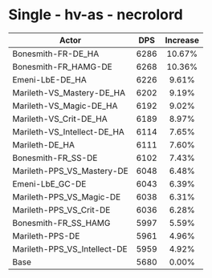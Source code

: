 # Single - hv-as - necrolord
| Actor | DPS | Increase |
|---|:---:|:---:|
|Bonesmith-FR-DE_HA|6286|10.67%|
|Bonesmith-FR_HAMG-DE|6268|10.36%|
|Emeni-LbE-DE_HA|6226|9.61%|
|Marileth-VS_Mastery-DE_HA|6202|9.19%|
|Marileth-VS_Magic-DE_HA|6192|9.02%|
|Marileth-VS_Crit-DE_HA|6189|8.97%|
|Marileth-VS_Intellect-DE_HA|6114|7.65%|
|Marileth-DE_HA|6111|7.60%|
|Bonesmith-FR_SS-DE|6102|7.43%|
|Marileth-PPS_VS_Mastery-DE|6048|6.48%|
|Emeni-LbE_GC-DE|6043|6.39%|
|Marileth-PPS_VS_Magic-DE|6038|6.31%|
|Marileth-PPS_VS_Crit-DE|6036|6.28%|
|Bonesmith-FR_SS_HAMG|5997|5.59%|
|Marileth-PPS-DE|5961|4.96%|
|Marileth-PPS_VS_Intellect-DE|5959|4.92%|
|Base|5680|0.00%|

